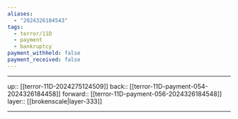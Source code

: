 ```yaml
---
aliases:
  - "2024326184543"
tags:
  - terror/11D
  - payment
  - bankruptcy
payment_withheld: false
payment_received: false
---
```




***

up:: [[terror-11D-2024275124509]]
back:: [[terror-11D-payment-054-2024326184458]]
forward:: [[terror-11D-payment-056-2024326184548]]
layer:: [[brokenscale|layer-333]]

***
